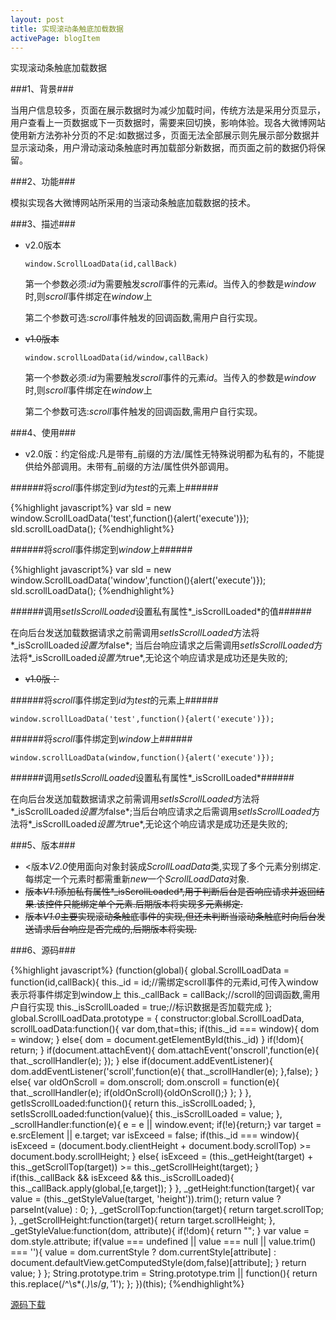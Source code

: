 ```yaml
---
layout: post
title: 实现滚动条触底加载数据
activePage: blogItem
---
```


实现滚动条触底加载数据

###1、背景###

当用户信息较多，页面在展示数据时为减少加载时间，传统方法是采用分页显示，用户查看上一页数据或下一页数据时，需要来回切换，影响体验。现各大微博网站使用新方法弥补分页的不足:如数据过多，页面无法全部展示则先展示部分数据并显示滚动条，用户滑动滚动条触底时再加载部分新数据，而页面之前的数据仍将保留。

###2、功能###

模拟实现各大微博网站所采用的当滚动条触底加载数据的技术。

###3、描述###

* v2.0版本

	`window.ScrollLoadData(id,callBack)`

	第一个参数必须:*id*为需要触发*scroll*事件的元素*id*。当传入的参数是*window*时,则*scroll*事件绑定在*window*上

	第二个参数可选:*scroll*事件触发的回调函数,需用户自行实现。

* <del>v1.0版本</del>

	`window.scrollLoadData(id/window,callBack)`

	第一个参数必须:*id*为需要触发*scroll*事件的元素*id*。当传入的参数是*window*时,则*scroll*事件绑定在*window*上

	第二个参数可选:*scroll*事件触发的回调函数,需用户自行实现。


###4、使用###

* v2.0版：约定俗成:凡是带有\_前缀的方法\/属性无特殊说明都为私有的，不能提供给外部调用。未带有\_前缀的方法/属性供外部调用。

######将*scroll*事件绑定到*id*为*test*的元素上######

{%highlight javascript%}
var sld = new window.ScrollLoadData('test',function(){alert('execute')});
sld.scrollLoadData();
{%endhighlight%}

######将*scroll*事件绑定到*window*上######

{%highlight javascript%}
var sld = new window.ScrollLoadData('window',function(){alert('execute')});
sld.scrollLoadData();
{%endhighlight%}

######调用*setIsScrollLoaded*设置私有属性*_isScrollLoaded*的值######

在向后台发送加载数据请求之前需调用*setIsScrollLoaded*方法将*_isScrollLoaded*设置为*false*;
当后台响应请求之后需调用*setIsScrollLoaded*方法将*_isScrollLoaded*设置为*true*,无论这个响应请求是成功还是失败的;

* <del>v1.0版：</del>

######将*scroll*事件绑定到*id*为*test*的元素上######

`window.scrollLoadData('test',function(){alert('execute')});`

######将*scroll*事件绑定到*window*上######

`window.scrollLoadData(window,function(){alert('execute')});`

######调用*setIsScrollLoaded*设置私有属性*_isScrollLoaded*######

在向后台发送加载数据请求之前需调用*setIsScrollLoaded*方法将*_isScrollLoaded*设置为*false*;当后台响应请求之后需调用*setIsScrollLoaded*方法将*_isScrollLoaded*设置为*true*,无论这个响应请求是成功还是失败的; 

###5、版本###

* <版本*V2.0*使用面向对象封装成*ScrollLoadData*类,实现了多个元素分别绑定.每绑定一个元素时都需重新*new*一个*ScrollLoadData*对象.
* <del>版本*V1.1*添加私有属性*_isScrollLoaded*,用于判断后台是否响应请求并返回结果.该控件只能绑定单个元素.后期版本将实现多元素绑定.</del>
* <del>版本*V1.0*主要实现滚动条触底事件的实现,但还未判断当滚动条触底时向后台发送请求后台响应是否完成的,后期版本将实现.</del>

###6、源码###

{%highlight javascript%}
(function(global){
    global.ScrollLoadData = function(id,callBack){
        this._id = id;//需绑定scroll事件的元素id,可传入window表示将事件绑定到window上
        this._callBack = callBack;//scroll的回调函数,需用户自行实现
        this._isScrollLoaded = true;//标识数据是否加载完成
    };
    global.ScrollLoadData.prototype = {
        constructor:global.ScrollLoadData,
        scrollLoadData:function(){
            var dom,that=this;
            if(this._id === window){
                dom = window;
            }
            else{
                dom = document.getElementById(this._id)
            }
            if(!dom){
                return;
            }
            if(document.attachEvent){
                dom.attachEvent('onscroll',function(e){
                    that._scrollHandler(e);
                });
            }
            else if(document.addEventListener){
                dom.addEventListener('scroll',function(e){
                    that._scrollHandler(e);
                },false);
            }
            else{
                var oldOnScroll = dom.onscroll;
                dom.onscroll = function(e){
                    that._scrollHandler(e);
                    if(oldOnScroll){oldOnScroll();}
                };
            }
        },
        getIsScrollLoaded:function(){
            return this._isScrollLoaded;
        },
        setIsScrollLoaded:function(value){
            this._isScrollLoaded = value;
        },
        _scrollHandler:function(e){
            e = e || window.event;
            if(!e){return;}
            var target = e.srcElement || e.target;
            var isExceed = false;
            if(this._id === window){
                isExceed = (document.body.clientHeight + document.body.scrollTop) >= document.body.scrollHeight;
            }
            else{
                isExceed = (this._getHeight(target) + this._getScrollTop(target)) >= this._getScrollHeight(target);
            }
            if(this._callBack && isExceed && this._isScrollLoaded){
                this._callBack.apply(global,[e,target]);
            }
        },
        _getHeight:function(target){
            var value = (this._getStyleValue(target, 'height')).trim();
            return value ? parseInt(value) : 0;
        },
        _getScrollTop:function(target){
            return target.scrollTop;
        },
        _getScrollHeight:function(target){
            return target.scrollHeight;
        },
        _getStyleValue:function(dom, attribute){
            if(!dom){
                return "";
            }
            var value = dom.style.attribute;
            if(value === undefined || value === null || value.trim() === ''){
                value = dom.currentStyle ? 
                            dom.currentStyle[attribute] : document.defaultView.getComputedStyle(dom,false)[attribute];
            }
            return value;
        }
    };
    String.prototype.trim = String.prototype.trim || function(){
        return this.replace(/^\s*(.*)\s*$/g,'$1');
    };
})(this);
{%endhighlight%}

[源码下载](/downloads/files/scrollLoadData.js)

	
	


